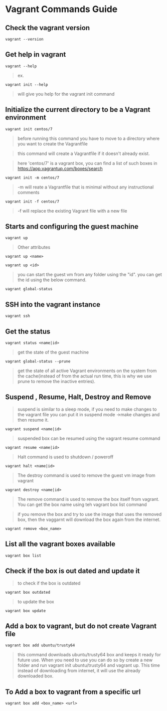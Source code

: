 # Vagrant Commands Guide

## Check the vagrant version
```
vagrant --version
```

## Get help in vagrant
```
vagrant --help
```
> ex. 
```
vagrant init --help
```
> will give you help for the vagrant init command


## Initialize the current directory to be a Vagrant environment 

```
vagrant init centos/7
```
> before running this command you have to move to a directory where you want to create the Vagrantfile

> this command will create a Vagrantfile if it doesn't already exist.

> here 'centos/7' is a vagrant box, you can find a list of such boxes in https://app.vagrantup.com/boxes/search


```
vagrant init -m centos/7
```
> -m will reate a Vagrantfile that is minimal without any instructional comments

```
vagrant init -f centos/7
```
> -f will replace the existing Vagrant file with a new file

## Starts and configuring the guest machine

```
vagrant up
```

> Other attributes

```
vagrant up <name>
```

```
vagrant up <id>
```
> you can start the guest vm from any folder using the "id". you can get the id using the below command.

```
vagrant global-status
```

## SSH into the vagrant instance

```
vagrant ssh
```


## Get the status

```
vagrant status <name|id>
```
> get the state of the guest machine


```
vagrant global-status --prune
```
> get the state of all active Vagrant environments on the system from the cache(instead of from the actual run time, this is why we use prune to remove the inactive entries). 


## Suspend , Resume, Halt,  Destroy and Remove

> suspend is similar to a sleep mode, if you need to make changes to the vagrant file you can put it in suspend mode ->make changes and then resume it.

```
vagrant suspend <name|id>
```
> suspended box can be resumed using the vagrant resume command

```
vagrant resume <name|id>
```

> Halt command is used to shutdown / poweroff

```
vagrant halt <name|id>
```

> The destroy command is used to remove the guest vm image from vagrant

```
vagrant destroy <name|id>
```

> The remove command is used to remove the box itself from vagrant. You can get the box name using teh vagrant box list command

> if you remove the box and try to use the image that uses the removed box, then the vaggarnt will download  the box again from the internet.
```
vagrant remove <box_name>
```


## List all the vagrant boxes available

```
vagrant box list
```

## Check if the box is out dated and update it

>to check if the box is outdated
```
vagrant box outdated
```
> to update the box
```
vagrant box update
```

## Add a box to vagrant, but do not create Vagrant file

```
vagrant box add ubuntu/trusty64
```
> this command downloads ubuntu/trusty64 box and keeps it ready for future use. When you need to use you can do so by create a new folder and run vagrant init ubuntu/trusty64 and vagrant up. This time instead of downloading from internet, it will use the already downloaded box.

## To Add a box to vagrant from a specific url

```
vagrant box add <box_name> <url>

```

